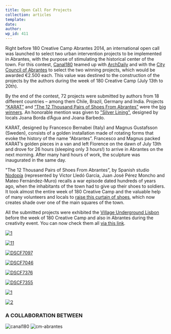 ```yaml
---
title: Open Call For Projects
collection: articles
template: 
date: 
author:
wp_id: 411
---
```

Right before 180 Creative Camp Abrantes 2014, an international open call was launched to select two urban intervention projects to be implemented in Abrantes, with the purpose of stimulating the historical center of the town. For this contest, [Canal180][1] teamed up with [ArchDaily][2] and with the [City Council of Abrantes][3] to select the two winning projects, which would be awarded €2.500 each. This value was destined to the construction of the projects by the authors during the week of 180 Creative Camp (July 13th to 20th).

By the end of the contest, 72 projects were submitted by authors from 18 different countries – among them Chile, Brazil, Germany and India. Projects [“KARAT”][4] and [“The 12 Thousand Pairs of Shoes From Abrantes”][5] were the [big winners][6]. An honorable mention was given to ["Silver Lining"][7], designed by locals Joana Borda d’Água and Joana Barbedo.

KARAT, designed by Francesco Bernabei (Italy) and Magnus Gustafsson (Sweden), consists of a golden installation made of rotating forms that evoke the history of the name “Abrantes”. Francesco and Magnus packed KARAT’s golden pieces in a van and left Florence on the dawn of July 13th and drove for 26 hours (sleeping only 3 hours!) to arrive in Abrantes on the next morning. After many hard hours of work, the sculpture was inaugurated in the same day.

"The 12 Thousand Pairs of Shoes From Abrantes”, by Spanish studio [Nodopía][8] (represented by Victor Lledó Garcia, Juan José Pérez Moncho and Mateo Fernández-Muro) recalls a war episode dated hundreds of years ago, when the inhabitants of the town had to give up their shoes to soldiers. It took almost the entire week of 180 Creative Camp and the valuable help of many volunteers and locals to [raise this curtain of shoes][9], which now creates shade over one of the main squares of the town.

All the submitted projects were exhibited the [Village Underground Lisbon][10] before the week of 180 Creative Camp and also in Abrantes during the creativity event. You can now check them all [via this link][11].

   [1]: http://www.canal180.pt/en/
   [2]: http://www.archdaily.com/
   [3]: http://www.cm-abrantes.pt
   [4]: https://www.facebook.com/karatproject?fref=ts
   [5]: https://www.facebook.com/180CreativeCamp/photos/a.912113448805529.1073741899.645005708849639/912118172138390/?type=3&src=https%3A%2F%2Ffbcdn-sphotos-h-a.akamaihd.net%2Fhphotos-ak-xpa1%2Fv%2Ft1.0-9%2F10444704_912118172138390_357271475740885699_n.jpg%3Foh%3De05e4f0624491c9be0c9d45c1c1f3217%26oe%3D553D8C6E%26__gda__%3D1429951315_040838cd33f5b0f225291bb4cca24dd4&size=960%2C636&fbid=912118172138390
   [6]: http://www.archdaily.com/535622/urban-intervention-winners-built-in-abrantes-portugal-for-canal-180-s-creative-camp/
   [7]: https://www.facebook.com/media/set/?set=a.10152648781266565.1073741843.258932136564&type=1
   [8]: http://nodopia.com/
   [9]: https://www.facebook.com/180CreativeCamp/photos/a.912113448805529.1073741899.645005708849639/912118172138390/?type=3&src=https%3A%2F%2Ffbcdn-sphotos-h-a.akamaihd.net%2Fhphotos-ak-xpa1%2Fv%2Ft1.0-9%2F10444704_912118172138390_357271475740885699_n.jpg%3Foh%3De05e4f0624491c9be0c9d45c1c1f3217%26oe%3D553D8C6E%26__gda__%3D1429951315_040838cd33f5b0f225291bb4cca24dd4&size=960%2C636&fbid=912118172138390
   [10]: https://www.facebook.com/media/set/?set=a.900334353316772.1073741893.645005708849639&type=3
   [11]: http://www.canal180.pt/canal180/wp-content/uploads/2015/01/creativecamp14_callforprojects.pdf

[![][12]][13]

   [12]: http://i2.wp.com/180.camp/wp-content/uploads/2014/12/1.jpg?resize=648%2C429 (1)
   [13]: http://180.camp/open-call-for-projects/attachment/1/

[![][14]][15]

   [14]: http://i0.wp.com/180.camp/wp-content/uploads/2014/12/11.jpg?resize=319%2C213 (11)
   [15]: http://180.camp/open-call-for-projects/attachment/11/

[![][16]][17]

   [16]: http://i2.wp.com/180.camp/wp-content/uploads/2014/12/DSCF7097.jpg?resize=319%2C212 (DSCF7097)
   [17]: http://180.camp/open-call-for-projects/dscf7097/

[![][18]][19]

   [18]: http://i2.wp.com/180.camp/wp-content/uploads/2014/12/DSCF7046.jpg?resize=554%2C832 (DSCF7046)
   [19]: http://180.camp/open-call-for-projects/dscf7046/

[![][20]][21]

   [20]: http://i2.wp.com/180.camp/wp-content/uploads/2014/12/DSCF7376.jpg?resize=413%2C275 (DSCF7376)
   [21]: http://180.camp/open-call-for-projects/dscf7376/

[![][22]][23]

   [22]: http://i1.wp.com/180.camp/wp-content/uploads/2014/12/DSCF7355.jpg?resize=413%2C275 (DSCF7355)
   [23]: http://180.camp/open-call-for-projects/dscf7355/

[![][24]][25]

   [24]: http://i2.wp.com/180.camp/wp-content/uploads/2014/12/12.jpg?resize=413%2C274 (1)
   [25]: http://180.camp/open-call-for-projects/1-2/

[![][26]][27]

   [26]: http://i1.wp.com/180.camp/wp-content/uploads/2014/12/2.jpg?resize=971%2C643 (2)
   [27]: http://180.camp/open-call-for-projects/attachment/2/

### A COLLABORATION BETWEEN

![canal180][28] ![cm-abrantes][29]

   [28]: http://180.camp/wp-content/uploads/2015/02/logo_180_canal.png
   [29]: http://180.camp/wp-content/uploads/2015/02/cm_abrantes.png
